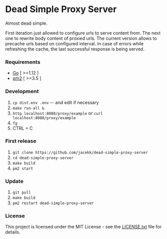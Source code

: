 # Dead Simple Proxy Server

Almost dead simple.

First iteration just allowed to configure urls to serve content from.
The next one to rewrite body content of proxied urls.
The current version allows to precache urls based on configured interval.
In case of errors while refreshing the cache, the last successful response is being served.

### Requirements

* [Go](https://golang.org/doc/install) [ >=1.12 ]
* [pm2](https://pm2.keymetrics.io/) [ >=3.5 ]

### Development

1. `cp dist.env .env` -- and edit if necessary
1. `make run-all &`
1. `http localhost:8080/proxy/example` or `curl localhost:8080/proxy/example`
1. `fg`
1. CTRL + C

### First release

1. `git clone https://github.com/jacekk/dead-simple-proxy-server`
1. `cd dead-simple-proxy-server`
1. `make build`
1. `pm2 start`

### Update

1. `git pull`
1. `make build`
1. `pm2 restart dead-simple-proxy-server`

### License

This project is licensed under the MIT License - see the [LICENSE.txt](LICENSE.txt) file for details.
